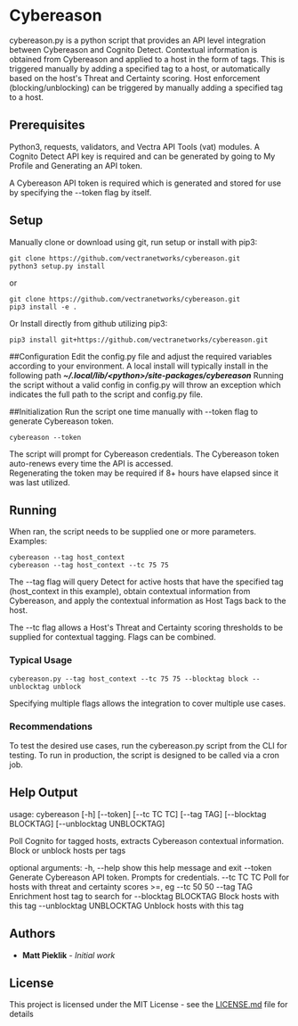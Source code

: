 # Cybereason

cybereason.py is a python script that provides an API level integration between Cybereason and Cognito Detect.
Contextual information is obtained from Cybereason and applied to a host in the form of tags.  This is triggered manually
by adding a specified tag to a host, or automatically based on the host's Threat and Certainty scoring.
Host enforcement (blocking/unblocking) can be triggered by manually adding a specified tag to a host.

## Prerequisites

Python3, requests, validators, and Vectra API Tools (vat) modules.
A Cognito Detect API key is required and can be generated by going to My Profile and Generating an API token.  

A Cybereason API token is required which is generated and stored for use by specifying the --token flag by itself.

## Setup
Manually clone or download using git, run setup or install with pip3:
```
git clone https://github.com/vectranetworks/cybereason.git
python3 setup.py install
```
or
```
git clone https://github.com/vectranetworks/cybereason.git
pip3 install -e .
```

Or Install directly from github utilizing pip3:
```
pip3 install git+https://github.com/vectranetworks/cybereason.git
```

##Configuration
Edit the config.py file and adjust the required variables according to your environment.  A local install will typically
 install in the following path ***~/.local/lib/\<python\>/site-packages/cybereason***  Running the script without a 
 valid config in config.py will throw an exception which indicates the full path to the script and config.py file.

##Initialization
Run the script one time manually with --token flag to generate Cybereason token.

```
cybereason --token
```
The script will prompt for Cybereason credentials.  The Cybereason token auto-renews every time the API is accessed.  
Regenerating the token may be required if 8+ hours have elapsed since it was last utilized.

## Running

When ran, the script needs to be supplied one or more parameters.  Examples:


```
cybereason --tag host_context
cybereason --tag host_context --tc 75 75
```

The --tag flag will query Detect for active hosts that have the specified tag (host_context in this example), 
obtain contextual information from Cybereason, and apply the contextual information as Host Tags back to the host. 

The --tc flag allows a Host's Threat and Certainty scoring thresholds to be supplied for contextual tagging.  Flags can
be combined.

### Typical Usage
```
cybereason.py --tag host_context --tc 75 75 --blocktag block --unblocktag unblock
```
Specifying multiple flags allows the integration to cover multiple use cases. 

### Recommendations
To test the desired use cases, run the cybereason.py script from the CLI for testing.  To run in production, the script 
is designed to be called via a cron job.
 
 
## Help Output

usage: cybereason [-h] [--token] [--tc TC TC] [--tag TAG]
                     [--blocktag BLOCKTAG] [--unblocktag UNBLOCKTAG]

Poll Cognito for tagged hosts, extracts Cybereason contextual information.  Block or unblock hosts per tags

optional arguments:
  -h, --help            show this help message and exit
  --token               Generate Cybereason API token.  Prompts for credentials.
  --tc TC TC            Poll for hosts with threat and certainty scores >=, eg --tc 50 50
  --tag TAG             Enrichment host tag to search for
  --blocktag BLOCKTAG   Block hosts with this tag
  --unblocktag UNBLOCKTAG
                        Unblock hosts with this tag


## Authors

* **Matt Pieklik** - *Initial work*

## License

This project is licensed under the MIT License - see the [LICENSE.md](LICENSE.md) file for details
